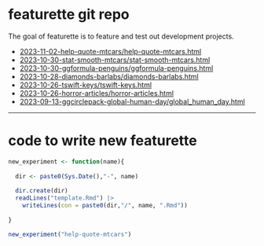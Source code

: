 
<!-- README.md is generated from README.Rmd. Please edit that file -->

# featurette git repo

<!-- badges: start -->

<!-- badges: end -->

The goal of featurette is to feature and test out development projects.

  - [2023-11-02-help-quote-mtcars/help-quote-mtcars.html](https://evamaerey.github.io/featurette/2023-11-02-help-quote-mtcars/help-quote-mtcars.html)
  - [2023-10-30-stat-smooth-mtcars/stat-smooth-mtcars.html](https://evamaerey.github.io/featurette/2023-10-30-stat-smooth-mtcars/stat-smooth-mtcars.html)
  - [2023-10-30-ggformula-penguins/ggformula-penguins.html](https://evamaerey.github.io/featurette/2023-10-30-ggformula-penguins/ggformula-penguins.html)
  - [2023-10-28-diamonds-barlabs/diamonds-barlabs.html](https://evamaerey.github.io/featurette/2023-10-28-diamonds-barlabs/diamonds-barlabs.html)
  - [2023-10-26-tswift-keys/tswift-keys.html](https://evamaerey.github.io/featurette/2023-10-26-tswift-keys/tswift-keys.html)
  - [2023-10-26-horror-articles/horror-articles.html](https://evamaerey.github.io/featurette/2023-10-26-horror-articles/horror-articles.html)
  - [2023-09-13-ggcirclepack-global-human-day/global\_human\_day.html](https://evamaerey.github.io/featurette/2023-09-13-ggcirclepack-global-human-day/global_human_day.html)

-----

# code to write new featurette

``` r
new_experiment <- function(name){
  
  dir <- paste0(Sys.Date(),"-", name)
  
  dir.create(dir)
  readLines("template.Rmd") |>
    writeLines(con = paste0(dir,"/", name, ".Rmd"))
  
} 

new_experiment("help-quote-mtcars")
```
